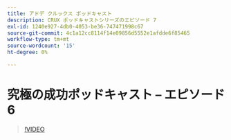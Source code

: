 ```yaml
---
title: アドデ クルックス ポッドキャスト
description: CRUX ポッドキャストシリーズのエピソード 7
exl-id: 1240e927-4db0-4053-be36-747471998c67
source-git-commit: 4c1a12cc8114f14e09856d5552e1afdde6f85465
workflow-type: tm+mt
source-wordcount: '15'
ht-degree: 0%

---
```


# 究極の成功ポッドキャスト – エピソード 6

>[!VIDEO](https://video.tv.adobe.com/v/3429332?quality=12learn=on)

